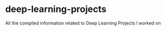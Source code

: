 # deep-learning-projects
All the compiled information related to Deep Learning Projects I worked on
